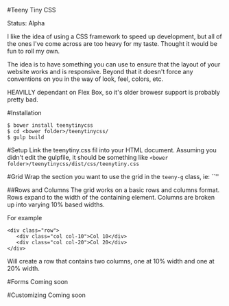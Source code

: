 #Teeny Tiny CSS

Status: Alpha

I like the idea of using a CSS framework to speed up development, but all of the ones I've come across are too heavy for my taste. Thought it would be fun to roll my own.

The idea is to have something you can use to ensure that the layout of your website works and is responsive. Beyond that it doesn't force any conventions on you in the way of look, feel, colors, etc.

HEAVILLY dependant on Flex Box, so it's older browesr support is probably pretty bad.

#Installation
```
$ bower install teenytinycss
$ cd <bower folder>/teenytinycss/
$ gulp build
```
#Setup
Link the teenytiny.css fil into your HTML document. Assuming you didn't edit the gulpfile, it should be something like ``<bower folder>/teenytinycss/dist/css/teenytiny.css``

#Grid
Wrap the section you want to use the grid in the ``teeny-g`` class, ie:
``<body class="teeny-g"></body>''

##Rows and Columns
The grid works on a basic rows and columns format. Rows expand to the width of the containing element. Columns are broken up into varying 10% based widths.

For example
```
<div class="row">
   <div class="col col-10">Col 10</div>
   <div class="col col-20">Col 20</div>
</div>
```

Will create a row that contains two columns, one at 10% width and one at 20% width.


#Forms
Coming soon

#Customizing
Coming soon



